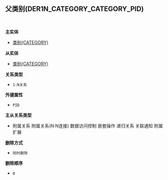 ## 父类别(DER1N_CATEGORY_CATEGORY_PID) <!-- {docsify-ignore-all} -->



<br>
<p class="panel-title"><b>主实体</b></p>

* [类别(CATEGORY)](module/Base/Category)

<p class="panel-title"><b>从实体</b></p>

* [类别(CATEGORY)](module/Base/Category)

<p class="panel-title"><b>关系类型</b></p>

* `1:N关系`

<p class="panel-title"><b>外键属性</b></p>

* `PID`

<p class="panel-title"><b>主从关系类型</b></p>

* <i class="fa fa-square"/></i> 附属关系 <i class="fa fa-square"/></i> 附属关系(N:N连接) <i class="fa fa-square"/></i> 数据访问控制 <i class="fa fa-square"/></i> 嵌套操作 <i class="fa fa-check-square"/></i> 递归关系 <i class="fa fa-check-square"/></i> 关联通知 <i class="fa fa-square"/></i> 附属扩展

<p class="panel-title"><b>删除方式</b></p>

* `同时删除`

<p class="panel-title"><b>删除顺序</b></p>

* `0`
